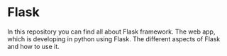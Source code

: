 # Flask
In this repository you can find all about Flask framework. The web app, which is developing in python using Flask. The different aspects of Flask and how to use it.
